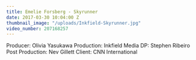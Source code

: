 ```yaml
---
title: Emelie Forsberg - Skyrunner
date: 2017-03-30 10:04:00 Z
thumbnail_image: "/uploads/Inkfield-Skyrunner.jpg"
video_number: 207168257
---
```


Producer: Olivia Yasukawa
Production: Inkfield Media
DP: Stephen Ribeiro
Post Production: Nev Gillett
Client: CNN International